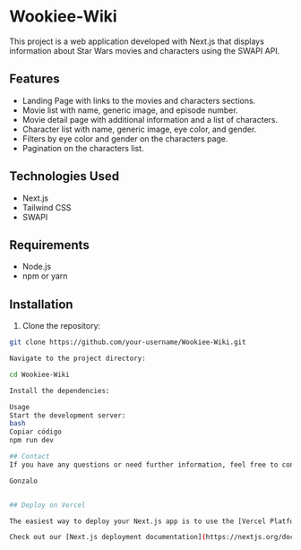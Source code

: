 # Wookiee-Wiki

This project is a web application developed with Next.js that displays information about Star Wars movies and characters using the SWAPI API.

## Features

- Landing Page with links to the movies and characters sections.
- Movie list with name, generic image, and episode number.
- Movie detail page with additional information and a list of characters.
- Character list with name, generic image, eye color, and gender.
- Filters by eye color and gender on the characters page.
- Pagination on the characters list.

## Technologies Used

- Next.js
- Tailwind CSS
- SWAPI

## Requirements

- Node.js
- npm or yarn

## Installation

1. Clone the repository:

```bash
git clone https://github.com/your-username/Wookiee-Wiki.git

Navigate to the project directory:

cd Wookiee-Wiki

Install the dependencies:

Usage
Start the development server:
bash
Copiar código
npm run dev

## Contact
If you have any questions or need further information, feel free to contact me:

Gonzalo


## Deploy on Vercel

The easiest way to deploy your Next.js app is to use the [Vercel Platform](https://vercel.com/new?utm_medium=default-template&filter=next.js&utm_source=create-next-app&utm_campaign=create-next-app-readme) from the creators of Next.js.

Check out our [Next.js deployment documentation](https://nextjs.org/docs/deployment) for more details.

